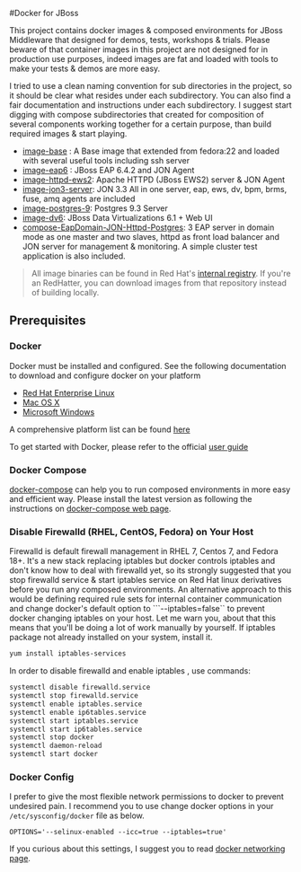 #Docker for JBoss

This project contains docker images & composed environments for JBoss Middleware that designed for demos, tests, workshops & trials. Please beware of that container images in this project are not designed for in production use purposes, indeed images are fat and loaded with tools to make your tests & demos are more easy.

I tried to use a clean naming convention for sub directories in the project, so it should be clear what resides under each subdirectory. You can also find a fair documentation  and instructions under each subdirectory. I suggest start digging with compose subdirectories that created for composition of several components working together for a certain purpose, than build required images & start playing.

- [image-base](./image-base/README.md) : A Base image that extended from fedora:22 and loaded with several useful tools including ssh server
- [image-eap6](./image-eap6/README.md) : JBoss EAP 6.4.2 and JON Agent
- [image-httpd-ews2](./image-httpd-ews2/README.md): Apache HTTPD (JBoss EWS2) server & JON Agent
- [image-jon3-server](./image-jon3-server/README.md): JON 3.3 All in one server, eap, ews, dv, bpm, brms, fuse, amq agents are included
- [image-postgres-9](./image-postgres-9/README.md): Postgres 9.3 Server
- [image-dv6](./image-dv6/README.md): JBoss Data Virtualizations 6.1 + Web UI
- [compose-EapDomain-JON-Httpd-Postgres](./compose-EapDomain-JON-Httpd-Postgres/README.md): 3 EAP server in domain mode as one master and two slaves, httpd as front load balancer and JON server for management & monitoring. A simple cluster test application is also included.

> All image binaries can be found in Red Hat's [internal registry](http:/docker-registry.usersys.redhat.com). If you're an RedHatter, you can download images from that repository instead of building locally.

## Prerequisites

### Docker

Docker must be installed and configured. See the following documentation to download and configure docker on your platform

* [Red Hat Enterprise Linux](https://docs.docker.com/installation/rhel/)
* [Mac OS X](https://docs.docker.com/installation/mac/)
* [Microsoft Windows](https://docs.docker.com/installation/windows/)

A comprehensive platform list can be found [here](https://docs.docker.com/installation/)

To get started with Docker, please refer to the official [user guide](https://docs.docker.com/userguide/)

### Docker Compose
[docker-compose](https://docs.docker.com/compose/) can help you to run composed environments in more easy and efficient way. Please install the latest version as following the instructions on [docker-compose web page](https://docs.docker.com/compose/install/).

### Disable Firewalld (RHEL, CentOS, Fedora) on Your Host
Firewalld is default firewall management in RHEL 7, Centos 7, and Fedora 18+. It's a new stack replacing iptables but docker controls iptables and don't know how to deal with firewalld yet, so its strongly suggested that you stop firewalld service & start iptables service on Red Hat linux derivatives before you run any composed environments.  An alternative approach to this would be defining required rule sets for internal container communication and change docker's default option to ```--iptables=false`` to prevent docker changing iptables on your host. Let me warn you, about that this means that you'll be doing a lot of work manually by yourself.
  If iptables package not already installed on your system, install it.
```bash
yum install iptables-services
```
In order to disable firewalld and enable iptables , use commands:

```bash
systemctl disable firewalld.service
systemctl stop firewalld.service
systemctl enable iptables.service
systemctl enable ip6tables.service
systemctl start iptables.service
systemctl start ip6tables.service
systemctl stop docker
systemctl daemon-reload
systemctl start docker
```


### Docker Config

I prefer to give the most flexible network permissions to docker to prevent undesired pain. I recommend you to use change docker options in  your ```/etc/sysconfig/docker``` file as below.

```
OPTIONS='--selinux-enabled --icc=true --iptables=true'
```
If you curious about this settings, I suggest you to read [docker networking page](https://docs.docker.com/articles/networking/#between-containers).
